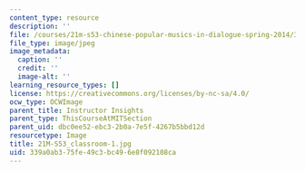 ```yaml
---
content_type: resource
description: ''
file: /courses/21m-s53-chinese-popular-musics-in-dialogue-spring-2014/339a0ab375fe49c3bc496e8f092108ca_21M-S53_classroom-1.jpg
file_type: image/jpeg
image_metadata:
  caption: ''
  credit: ''
  image-alt: ''
learning_resource_types: []
license: https://creativecommons.org/licenses/by-nc-sa/4.0/
ocw_type: OCWImage
parent_title: Instructor Insights
parent_type: ThisCourseAtMITSection
parent_uid: dbc0ee52-ebc3-2b0a-7e5f-4267b5bbd12d
resourcetype: Image
title: 21M-S53_classroom-1.jpg
uid: 339a0ab3-75fe-49c3-bc49-6e8f092108ca
---
```

